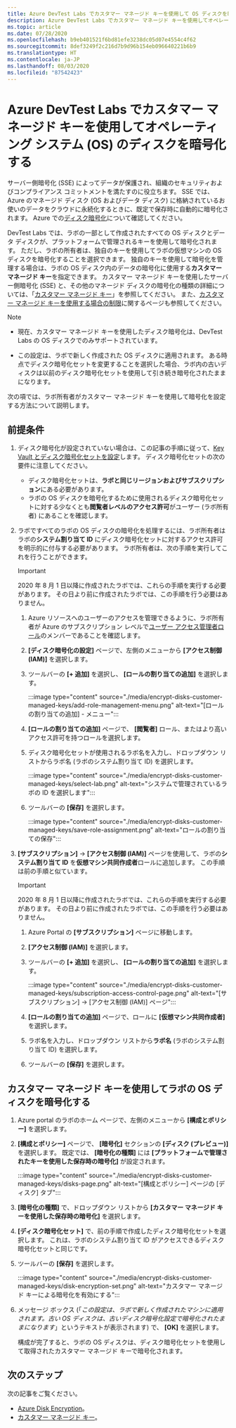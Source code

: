 ```yaml
---
title: Azure DevTest Labs でカスタマー マネージド キーを使用して OS ディスクを暗号化する
description: Azure DevTest Labs でカスタマー マネージド キーを使用してオペレーティング システム (OS) のディスクを暗号化する方法について説明します。
ms.topic: article
ms.date: 07/28/2020
ms.openlocfilehash: b9eb401521f6bd81efe3238dc05d07e4554c4f62
ms.sourcegitcommit: 8def3249f2c216d7b9d96b154eb096640221b6b9
ms.translationtype: HT
ms.contentlocale: ja-JP
ms.lasthandoff: 08/03/2020
ms.locfileid: "87542423"
---
```

# <a name="encrypt-operating-system-os-disks-using-customer-managed-keys-in-azure-devtest-labs"></a>Azure DevTest Labs でカスタマー マネージド キーを使用してオペレーティング システム (OS) のディスクを暗号化する
サーバー側暗号化 (SSE) によってデータが保護され、組織のセキュリティおよびコンプライアンス コミットメントを満たすのに役立ちます。 SSE では、Azure のマネージド ディスク (OS およびデータ ディスク) に格納されているお使いのデータをクラウドに永続化するときに、既定で保存時に自動的に暗号化されます。 Azure での[ディスク暗号化](../virtual-machines/windows/disk-encryption.md)について確認してください。 

DevTest Labs では、ラボの一部として作成されたすべての OS ディスクとデータ ディスクが、プラットフォームで管理されるキーを使用して暗号化されます。 ただし、ラボの所有者は、独自のキーを使用してラボの仮想マシンの OS ディスクを暗号化することを選択できます。 独自のキーを使用して暗号化を管理する場合は、ラボの OS ディスク内のデータの暗号化に使用する**カスタマー マネージド キー**を指定できます。 カスタマー マネージド キーを使用したサーバー側暗号化 (SSE) と、その他のマネージド ディスクの暗号化の種類の詳細については、「[カスタマー マネージド キー](../virtual-machines/windows/disk-encryption.md#customer-managed-keys)」を参照してください。 また、[カスタマー マネージド キーを使用する場合の制限](../virtual-machines/windows/disks-enable-customer-managed-keys-portal.md#restrictions)に関するページも参照してください。


> [!NOTE]
> - 現在、カスタマー マネージド キーを使用したディスク暗号化は、DevTest Labs の OS ディスクでのみサポートされています。 
> 
> - この設定は、ラボで新しく作成された OS ディスクに適用されます。 ある時点でディスク暗号化セットを変更することを選択した場合、ラボ内の古いディスクは以前のディスク暗号化セットを使用して引き続き暗号化されたままになります。 

次の項では、ラボ所有者がカスタマー マネージド キーを使用して暗号化を設定する方法について説明します。

## <a name="pre-requisites"></a>前提条件

1. ディスク暗号化が設定されていない場合は、この記事の手順に従って、[Key Vault とディスク暗号化セットを設定](../virtual-machines/windows/disks-enable-customer-managed-keys-portal.md#set-up-your-azure-key-vault)します。 ディスク暗号化セットの次の要件に注意してください。 

    - ディスク暗号化セットは、**ラボと同じリージョンおよびサブスクリプション**にある必要があります。 
    - ラボの OS ディスクを暗号化するために使用されるディスク暗号化セットに対する少なくとも**閲覧者レベルのアクセス許可**がユーザー (ラボ所有者) にあることを確認します。  
2. ラボですべてのラボの OS ディスクの暗号化を処理するには、ラボ所有者はラボの**システム割り当て ID** にディスク暗号化セットに対するアクセス許可を明示的に付与する必要があります。 ラボ所有者は、次の手順を実行してこれを行うことができます。

    > [!IMPORTANT]
    > 2020 年 8 月 1 日以降に作成されたラボでは、これらの手順を実行する必要があります。 その日より前に作成されたラボでは、この手順を行う必要はありません。

    1. Azure リソースへのユーザーのアクセスを管理できるように、ラボ所有者が Azure のサブスクリプション レベルで[ユーザー アクセス管理者ロール](../role-based-access-control/built-in-roles.md#user-access-administrator)のメンバーであることを確認します。 
    1. **[ディスク暗号化の設定]** ページで、左側のメニューから **[アクセス制御 (IAM)]** を選択します。 
    1. ツールバーの **[+ 追加]** を選択し、 **[ロールの割り当ての追加]** を選択します。  

        :::image type="content" source="./media/encrypt-disks-customer-managed-keys/add-role-management-menu.png" alt-text="[ロールの割り当ての追加] - メニュー":::
    1. **[ロールの割り当ての追加]** ページで、 **[閲覧者]** ロール、またはより高いアクセス許可を持つロールを選択します。 
    1. ディスク暗号化セットが使用されるラボ名を入力し、ドロップダウン リストからラボ名 (ラボのシステム割り当て ID) を選択します。 
    
        :::image type="content" source="./media/encrypt-disks-customer-managed-keys/select-lab.png" alt-text="システムで管理されているラボの ID を選択します":::        
    1. ツールバーの **[保存]** を選択します。 

        :::image type="content" source="./media/encrypt-disks-customer-managed-keys/save-role-assignment.png" alt-text="ロールの割り当ての保存":::
3. **[サブスクリプション]**  ->  **[アクセス制御 (IAM)]** ページを使用して、ラボの**システム割り当て ID** を**仮想マシン共同作成者**ロールに追加します。 この手順は前の手順と似ています。 

    > [!IMPORTANT]
    > 2020 年 8 月 1 日以降に作成されたラボでは、これらの手順を実行する必要があります。 その日より前に作成されたラボでは、この手順を行う必要はありません。

    1. Azure Portal の **[サブスクリプション]** ページに移動します。 
    1. **[アクセス制御 (IAM)]** を選択します。 
    1. ツールバーの **[+ 追加]** を選択し、 **[ロールの割り当ての追加]** を選択します。 
    
        :::image type="content" source="./media/encrypt-disks-customer-managed-keys/subscription-access-control-page.png" alt-text="[サブスクリプション] -> [アクセス制御 (IAM)] ページ":::
    1. **[ロールの割り当ての追加]** ページで、ロールに **[仮想マシン共同作成者]** を選択します。
    1. ラボ名を入力し、ドロップダウン リストから**ラボ名** (ラボのシステム割り当て ID) を選択します。 
    1. ツールバーの **[保存]** を選択します。 

## <a name="encrypt-lab-os-disks-with-a-customer-managed-key"></a>カスタマー マネージド キーを使用してラボの OS ディスクを暗号化する 

1. Azure portal のラボのホーム ページで、左側のメニューから **[構成とポリシー]** を選択します。 
1. **[構成とポリシー]** ページで、 **[暗号化]** セクションの **[ディスク (プレビュー)]** を選択します。 既定では、 **[暗号化の種類]** には **[プラットフォームで管理されたキーを使用した保存時の暗号化]** が設定されます。

    :::image type="content" source="./media/encrypt-disks-customer-managed-keys/disks-page.png" alt-text="[構成とポリシー] ページの [ディスク] タブ":::
1. **[暗号化の種類]** で、ドロップダウン リストから **[カスタマー マネージド キーを使用した保存時の暗号化]** を選択します。 
1. **[ディスク暗号化セット]** で、前の手順で作成したディスク暗号化セットを選択します。 これは、ラボのシステム割り当て ID がアクセスできるディスク暗号化セットと同じです。
1. ツールバーの **[保存]** を選択します。 

    :::image type="content" source="./media/encrypt-disks-customer-managed-keys/disk-encryption-set.png" alt-text="カスタマー マネージド キーによる暗号化を有効にする":::
1. メッセージ ボックス (「*この設定は、ラボで新しく作成されたマシンに適用されます。古い OS ディスクは、古いディスク暗号化設定で暗号化されたままになります*」というテキストが表示されます) で、 **[OK]** を選択します。 

    構成が完了すると、ラボの OS ディスクは、ディスク暗号化セットを使用して取得されたカスタマー マネージド キーで暗号化されます。 

## <a name="next-steps"></a>次のステップ
次の記事をご覧ください。 

- [Azure Disk Encryption](../virtual-machines/windows/disk-encryption.md)。 
- [カスタマー マネージド キー](../virtual-machines/windows/disk-encryption.md#customer-managed-keys)。 